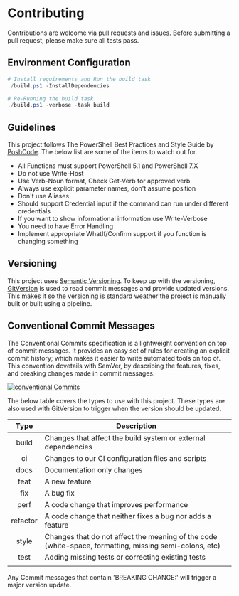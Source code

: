 # Contributing

Contributions are welcome via pull requests and issues. Before submitting a pull request, please make sure all tests pass.

## Environment Configuration

```powershell
# Install requirements and Run the build task
./build.ps1 -InstallDependencies

# Re-Running the build task
./build.ps1 -verbose -task build
```

## Guidelines

This project follows The PowerShell Best Practices and Style Guide by [PoshCode][0]. The below list are some of the items to watch out for.

- All Functions must support PowerShell 5.1 and PowerShell 7.X
- Do not use Write-Host
- Use Verb-Noun format, Check Get-Verb for approved verb
- Always use explicit parameter names, don't assume position
- Don't use Aliases
- Should support Credential input if the command can run under different credentials
- If you want to show informational information use Write-Verbose
- You need to have Error Handling
- Implement appropriate WhatIf/Confirm support if you function is changing something

## Versioning

This project uses [Semantic Versioning][2]. To keep up with the versioning, [GitVersion][3] is used to read commit messages and provide updated versions. This makes it so the versioning is standard weather the project is manually built or built using a pipeline.

## Conventional Commit Messages

The Conventional Commits specification is a lightweight convention on top of commit messages. It provides an easy set of rules for creating an explicit commit history; which makes it easier to write automated tools on top of. This convention dovetails with SemVer, by describing the features, fixes, and breaking changes made in commit messages.

[![conventional Commits](https://img.shields.io/badge/Conventional%20Commits-1.0.0-green.svg)](https://www.conventionalcommits.org/en/v1.0.0/)

The below table covers the types to use with this project. These types are also used with GitVersion to trigger when the version should be updated.

|   Type   | Description                                                                                            |
| :------: | ------------------------------------------------------------------------------------------------------ |
|  build   | Changes that affect the build system or external dependencies                                          |
|    ci    | Changes to our CI configuration files and scripts                                                      |
|   docs   | Documentation only changes                                                                             |
|   feat   | A new feature                                                                                          |
|   fix    | A bug fix                                                                                              |
|   perf   | A code change that improves performance                                                                |
| refactor | A code change that neither fixes a bug nor adds a feature                                              |
|  style   | Changes that do not affect the meaning of the code (white-space, formatting, missing semi-colons, etc) |
|   test   | Adding missing tests or correcting existing tests                                                      |
|          |                                                                                                        |

Any Commit messages that contain 'BREAKING CHANGE:' will trigger a major version update.

[0]: https://github.com/PoshCode/PowerShellPracticeAndStyle
[1]: https://nvie.com/posts/a-successful-git-branching-model
[2]: https://semver.org/
[3]: https://gitversion.net/
